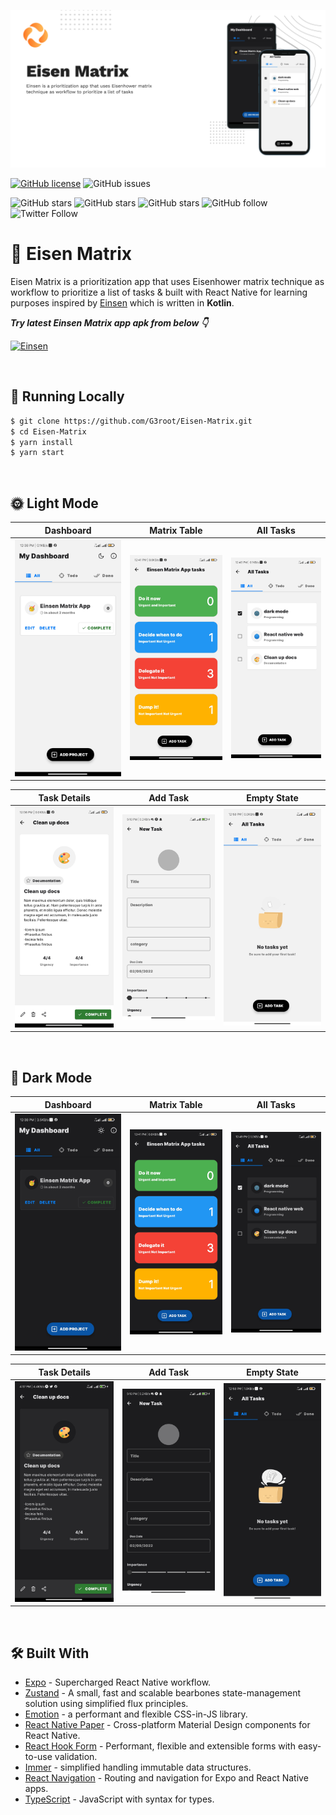 
![GitHub Cards Preview](readme-assets/header.png)

[![GitHub license](https://img.shields.io/badge/license-MIT-green)](LICENSE)
![GitHub issues](https://img.shields.io/github/issues/G3root/Eisen-Matrix)

![GitHub stars](https://img.shields.io/github/stars/G3root/Eisen-Matrix?style=social)
![GitHub stars](https://img.shields.io/github/forks/G3root/Eisen-Matrix?style=social)
![GitHub stars](https://img.shields.io/github/watchers/G3root/Eisen-Matrix?style=social)
![GitHub follow](https://img.shields.io/github/followers/G3root?label=Follow&style=social)
![Twitter Follow](https://img.shields.io/twitter/follow/nfs__21?label=Twitter&style=social)

# 🎯 Eisen Matrix

 Eisen Matrix is a prioritization app that uses Eisenhower matrix technique as workflow to prioritize a list of tasks & built with React Native for learning purposes inspired by [Einsen](https://github.com/Spikeysanju/Einsen) which is written in **Kotlin**.<br />

***Try latest Einsen Matrix app apk from below 👇***

[![Einsen](https://img.shields.io/badge/-Download%20APK-blue?style=for-the-badge&logo=android)](https://github.com/G3root/Eisen-Matrix/releases/download/v1.2.0/Eisen-Matrix.apk)

<br />

## 🏃 Running Locally

```bash
$ git clone https://github.com/G3root/Eisen-Matrix.git
$ cd Eisen-Matrix
$ yarn install
$ yarn start
```

<br />

## 🌞 Light Mode

|   Dashboard    | Matrix Table    |   All Tasks   
|---	|---	|---
|  ![](readme-assets/home_light.jpg)    |  ![](readme-assets/matrix_table_light.jpg)    |   ![](readme-assets/all_task_light.jpg)    

|   Task Details  |   Add Task    | Empty State    |
|---    |---	|---	|
|   ![](readme-assets/task_detail_light.jpg)    |   ![](readme-assets/add_task_light.jpg)      |   ![](readme-assets/empty_state_light.jpg)

<br />

## 🌚 Dark Mode

|   Dashboard    | Matrix Table    |   All Tasks   
|---	|---	|---
|  ![](readme-assets/home_dark.jpg)    |  ![](readme-assets/matrix_table_dark.jpg)    |   ![](readme-assets/all_task_dark.jpg)    

|   Task Details  |   Add Task    | Empty State    |
|---    |---	|---	|
|   ![](readme-assets/task_detail_dark.jpg)    |   ![](readme-assets/add_task_dark.jpg)      |   ![](readme-assets/empty_state_dark.jpg)

<br />

## 🛠 Built With

- [Expo](https://expo.dev/) - Supercharged React Native workflow.
- [Zustand](https://github.com/pmndrs/zustand) - A small, fast and scalable bearbones state-management solution using simplified flux principles.
- [Emotion](https://emotion.sh/) - a performant and flexible CSS-in-JS library.
- [React Native Paper](https://callstack.github.io/react-native-paper/) - Cross-platform Material Design components for React Native.
- [React Hook Form](https://react-hook-form.com/) - Performant, flexible and extensible forms with easy-to-use validation.
- [Immer](https://immerjs.github.io/immer/) - simplified handling immutable data structures.
- [React Navigation](https://reactnavigation.org/) - Routing and navigation for Expo and React Native apps.
- [TypeScript](https://www.typescriptlang.org/) - JavaScript with syntax for types.



